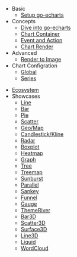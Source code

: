 - Basic
    - [Setup go-echarts](en-us/)
- Concepts
    - [Dive into go-echarts](en-us/dive-into)
    - [Chart Container](en-us/chart-container)
    - [Event and Action](en-us/event-and-action)
    - [Chart Render](en-us/render)
- Advanced
    - [Render to Image](en-us/render-to-image)
- Chart Configration
  - [Global](en-us/options/global)
  - [Series](en-us/options/series)

[//]: # (  - [Options]&#40;en-us/options/options&#41;)
- [Ecosystem](en-us/ecosystem)
- Showcases
    - [Line](en-us/charts/line)
    - [Bar](en-us/charts/bar)
    - [Pie](en-us/charts/pie)
    - [Scatter](en-us/charts/scatter)
    - [Geo/Map](en-us/charts/map)
    - [Candlestick/Kline](en-us/charts/kline)
    - [Radar](en-us/charts/radar)
    - [Boxplot](en-us/charts/boxplot)
    - [Heatmap](en-us/charts/heatmap)
    - [Graph](en-us/charts/graph)
    - [Tree](en-us/charts/tree)
    - [Treemap](en-us/charts/treemap)
    - [Sunburst](en-us/charts/sunburst)
    - [Parallel](en-us/charts/parallel)
    - [Sankey](en-us/charts/sankey)
    - [Funnel](en-us/charts/funnel)
    - [Gauge](en-us/charts/gauge)
    - [ThemeRiver](en-us/charts/themeriver)
    - [Bar3D](en-us/charts/bar3d)
    - [Scatter3D](en-us/charts/scatter3d)
    - [Surface3D](en-us/charts/surface3d)
    - [Line3D](en-us/charts/line3d)
    - [Liquid](en-us/charts/liquid)
    - [WordCloud](en-us/charts/wordcloud)
